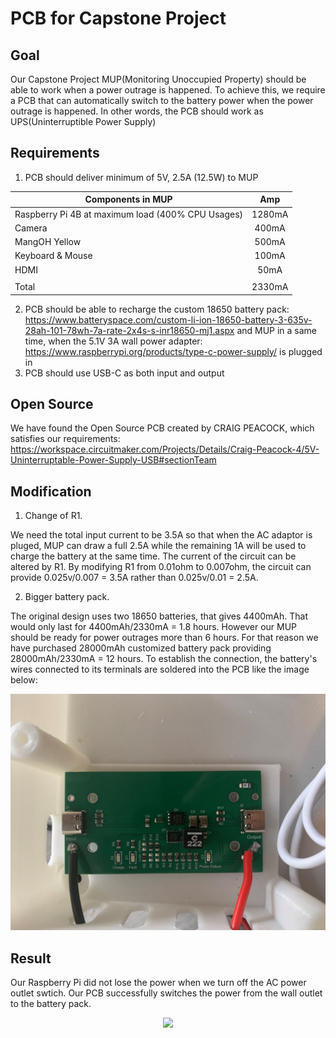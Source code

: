 # PCB for Capstone Project

## Goal
Our Capstone Project MUP(Monitoring Unoccupied Property) should be able to work when a power outrage is happened. To achieve this, we require a PCB that can automatically switch to the battery power when the power outrage is happened. In other words, the PCB should work as UPS(Uninterruptible Power Supply)

## Requirements
1. PCB should deliver minimum of 5V, 2.5A (12.5W) to MUP 

| Components in MUP    | Amp           |
| ------------- |:-------------:| 
| Raspberry Pi 4B at maximum load (400% CPU Usages)     | 1280mA
| Camera      | 400mA      | 
| MangOH Yellow | 500mA      |
| Keyboard & Mouse | 100mA |
| HDMI | 50mA|
| | |
| Total| 2330mA |

2. PCB should be able to recharge the custom 18650 battery pack: https://www.batteryspace.com/custom-li-ion-18650-battery-3-635v-28ah-101-78wh-7a-rate-2x4s-s-inr18650-mj1.aspx  and MUP in a same time, when the 5.1V 3A wall power adapter: https://www.raspberrypi.org/products/type-c-power-supply/ is plugged in
3. PCB should use USB-C as both input and output

## Open Source 
We have found the Open Source PCB created by CRAIG PEACOCK, which satisfies our requirements:
https://workspace.circuitmaker.com/Projects/Details/Craig-Peacock-4/5V-Uninterruptable-Power-Supply-USB#sectionTeam

## Modification
1. Change of R1. 

We need the total input current to be 3.5A so that when the AC adaptor is pluged, MUP can draw a full 2.5A while the remaining 1A will be used to charge the battery at the same time. The current of the circuit can be altered by R1. By modifying R1 from 0.01ohm to 0.007ohm, the circuit can provide 0.025v/0.007 = 3.5A rather than 0.025v/0.01 = 2.5A.

2. Bigger battery pack.

The original design uses two 18650 batteries, that gives 4400mAh. That would only last for 4400mAh/2330mA = 1.8 hours. However our MUP should be ready for power outrages more than 6 hours. For that reason we have purchased 28000mAh customized battery pack providing 28000mAh/2330mA = 12 hours. To establish the connection, the battery's wires connected to its terminals are soldered into the PCB like the image below:
<p align="center">
   <img src="Video_and_Images/PMS_image.jpg">
</p>


## Result
Our Raspberry Pi did not lose the power when we turn off the AC power outlet swtich. Our PCB successfully switches the power from the wall outlet to the battery pack.

<p align="center">
   <img src="Video_and_Images/PMS_Animated_GIF.gif">
</p>
